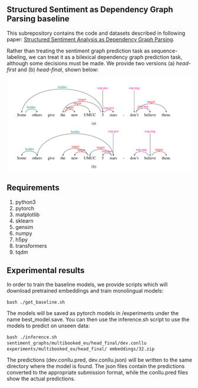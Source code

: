## Structured Sentiment as Dependency Graph Parsing baseline

This subrepository contains the code and datasets described in following paper: [Structured Sentiment Analysis as Dependency Graph Parsing]().

Rather than treating the sentiment graph prediction task as sequence-labeling, we can treat it as a bilexical dependency graph prediction task, although some decisions must be made. We provide two versions (a) *head-first* and (b) *head-final*, shown below:

![bilexical](./figures/bilexical.png)


## Requirements

1. python3
2. pytorch
3. matplotlib
4. sklearn
5. gensim
6. numpy
7. h5py
8. transformers
9. tqdm


## Experimental results

In order to train the baseline models, we provide scripts which will download pretrained embeddings and train monolingual models:

```
bash ./get_baseline.sh
```

The models will be saved as pytorch models in /experiments under the name best_model.save. You can then use the inference.sh script to use the models to predict on unseen data:

```
bash ./inference.sh sentiment_graphs/multibooked_eu/head_final/dev.conllu experiments/multibooked_eu/head_final/ embeddings/32.zip
```

The predictions (dev.conllu.pred, dev.conllu.json) will be written to the same directory where the model is found. The json files contain the predictions converted to the appropriate submission format, while the conllu.pred files show the actual predictions.
